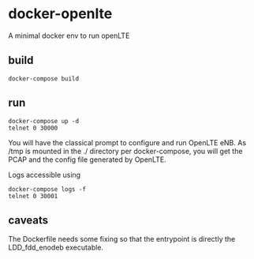 # docker-openlte
A minimal docker env to run openLTE

## build

```
docker-compose build
```

## run 

```
docker-compose up -d
telnet 0 30000
```

You will have the classical prompt to configure and run OpenLTE eNB. As /tmp is mounted in the ./ directory per docker-compose, you will get the PCAP and the config file generated by OpenLTE. 

Logs accessible using
```
docker-compose logs -f 
telnet 0 30001
```

## caveats

The Dockerfile needs some fixing so that the entrypoint is directly the LDD_fdd_enodeb executable. 
